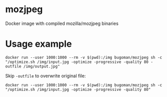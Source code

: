 # mozjpeg
Docker image with compiled mozilla/mozjpeg binaries

# Usage example

```shell
docker run --user 1000:1000 --rm -v $(pwd):/img bugoman/mozjpeg sh -c "/optimize.sh /img/input.jpg -optimize -progressive -quality 80 -outfile /img/output.jpg"
```

Skip `-outfile` to overwrite original file:
```shell
docker run --user 1000:1000 --rm -v $(pwd):/img bugoman/mozjpeg sh -c "/optimize.sh /img/input.jpg -optimize -progressive -quality 80"
```
